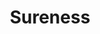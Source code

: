 ---
title: "Sureness"
description: "A simple and efficient security framework that focus on protection of REST API."
subDesc: "Focusing on Protection of REST API"
feature1Img: ""
feature1Title: ""
feature1Desc: ""
feature2Img: ""
feature2Title: ""
feature2Desc: ""
feature3Img: ""
feature3Title: ""
feature3Desc: ""
feature4Img: ""
feature4Title: ""
feature4Desc: ""
feature5Img: ""
feature5Title: ""
feature5Desc: ""
feature6Img: ""
feature6Title: ""
feature6Desc: ""
startUp: "Start up"
link: "https://dromara.org/sureness"
github: "https://github.com/dromara/sureness"
gitee: "https://gitee.com/dromara/sureness"
level: "certification"
weight: 10
showIntroduce: false
showFeature: false
---